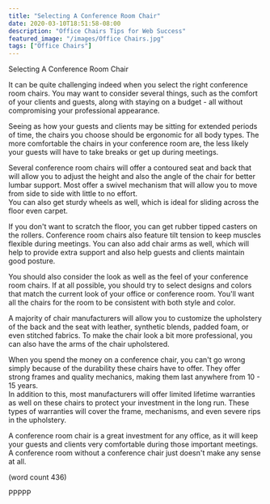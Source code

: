```yaml
---
title: "Selecting A Conference Room Chair"
date: 2020-03-10T18:51:58-08:00
description: "Office Chairs Tips for Web Success"
featured_image: "/images/Office Chairs.jpg"
tags: ["Office Chairs"]
---
```


Selecting A Conference Room Chair

It can be quite challenging indeed when you select
the right conference room chairs.  You may want to 
consider several things, such as the comfort of your
clients and guests, along with staying on a budget -
all without compromising your professional appearance.

Seeing as how your guests and clients may be sitting
for extended periods of time, the chairs you choose 
should be ergonomic for all body types.  The more 
comfortable the chairs in your conference room are, 
the less likely your guests will have to take breaks 
or get up during meetings.

Several conference room chairs will offer a contoured
seat and back that will allow you to adjust the height
and also the angle of the chair for better lumbar 
support.  Most offer a swivel mechanism that will allow
you to move from side to side with little to no effort.  
You can also get sturdy wheels as well, which is ideal 
for sliding across the floor even carpet.

If you don't want to scratch the floor, you can get 
rubber tipped casters on the rollers.  Conference room
chairs also feature tilt tension to keep muscles 
flexible during meetings.  You can also add chair arms
as well, which will help to provide extra support and also
help guests and clients maintain good posture.

You should also consider the look as well as the feel of
your conference room chairs.  If at all possible, you
should try to select designs and colors that match the 
current look of your office or conference room.  You'll 
want all the chairs for the room to be consistent with 
both style and color.

A majority of chair manufacturers will allow you to 
customize the upholstery of the back and the seat with 
leather, synthetic blends, padded foam, or even stitched
fabrics.  To make the chair look a bit more professional, 
you can also have the arms of the chair upholstered.

When you spend the money on a conference chair, you can't
go wrong simply because of the durability these chairs
have to offer.  They offer strong frames and quality 
mechanics, making them last anywhere from 10 - 15 years.  
In addition to this, most manufacturers will offer 
limited lifetime warranties as well on these chairs to 
protect your investment in the long run.  These types of
warranties will cover the frame, mechanisms, and even 
severe rips in the upholstery.

A conference room chair is a great investment for any 
office, as it will keep your guests and clients very
comfortable during those important meetings.  A conference
room without a conference chair just doesn't make any
sense at all.

(word count 436)

PPPPP
